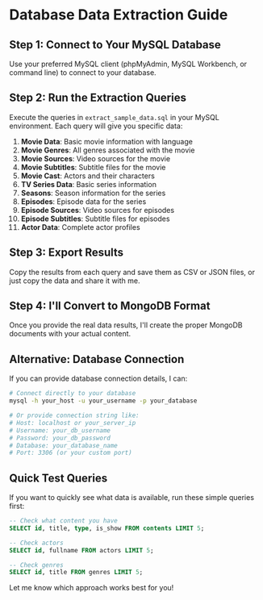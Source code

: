# Database Data Extraction Guide

## Step 1: Connect to Your MySQL Database

Use your preferred MySQL client (phpMyAdmin, MySQL Workbench, or command line) to connect to your database.

## Step 2: Run the Extraction Queries

Execute the queries in `extract_sample_data.sql` in your MySQL environment. Each query will give you specific data:

1. **Movie Data**: Basic movie information with language
2. **Movie Genres**: All genres associated with the movie
3. **Movie Sources**: Video sources for the movie
4. **Movie Subtitles**: Subtitle files for the movie
5. **Movie Cast**: Actors and their characters
6. **TV Series Data**: Basic series information
7. **Seasons**: Season information for the series
8. **Episodes**: Episode data for the series
9. **Episode Sources**: Video sources for episodes
10. **Episode Subtitles**: Subtitle files for episodes
11. **Actor Data**: Complete actor profiles

## Step 3: Export Results

Copy the results from each query and save them as CSV or JSON files, or just copy the data and share it with me.

## Step 4: I'll Convert to MongoDB Format

Once you provide the real data results, I'll create the proper MongoDB documents with your actual content.

## Alternative: Database Connection

If you can provide database connection details, I can:
```bash
# Connect directly to your database
mysql -h your_host -u your_username -p your_database

# Or provide connection string like:
# Host: localhost or your_server_ip
# Username: your_db_username  
# Password: your_db_password
# Database: your_database_name
# Port: 3306 (or your custom port)
```

## Quick Test Queries

If you want to quickly see what data is available, run these simple queries first:

```sql
-- Check what content you have
SELECT id, title, type, is_show FROM contents LIMIT 5;

-- Check actors
SELECT id, fullname FROM actors LIMIT 5;

-- Check genres
SELECT id, title FROM genres LIMIT 5;
```

Let me know which approach works best for you! 